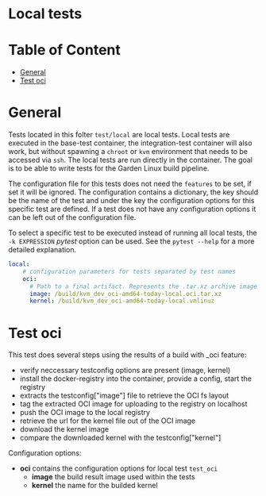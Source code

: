 # Local tests

# Table of Content
- [General](#general)
- [Test oci](#test-oci)

# General

Tests located in this folter `test/local` are local tests. Local tests are executed in the base-test container, the integration-test container will also work, but without spawning a `chroot` or `kvm` environment that needs to be accessed via `ssh`. The local tests are run directly in the container. The goal is to be able to write tests for the Garden Linux build pipeline.

The configuration file for this tests does not need the `features` to be set, if set it will be ignored. The configuration contains a dictionary, the key should be the name of the test and under the key the configuration options for this specific test are defined. If a test does not have any configuration options it can be left out of the configuration file.

To select a specific test to be executed instead of running all local tests, the `-k EXPRESSION` *pytest* option can be used. See the `pytest --help` for a more detailed explanation.

```yaml
local:
    # configuration parameters for tests separated by test names
    oci:
      # Path to a final artifact. Represents the .tar.xz archive image file (required)
      image: /build/kvm_dev_oci-amd64-today-local.oci.tar.xz
      kernel: /build/kvm_dev_oci-amd64-today-local.vmlinuz

```

# Test oci
This test does several steps using the results of a build with _oci feature:
- verify neccessary testconfig options are present (image, kernel)
- install the docker-registry into the container, provide a config, start the registry
- extracts the testconfig["image"] file to retrieve the OCI fs layout
- tag the extracted OCI image for uploading to the registry on localhost
- push the OCI image to the local registry
- retrieve the url for the kernel file out of the OCI image
- download the kernel image
- compare the downloaded kernel with the testconfig["kernel"]

Configuration options:
- **oci** contains the configuration options for local test `test_oci`
    - **image** the build result image used within the tests
    - **kernel** the name for the builded kernel
